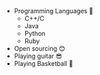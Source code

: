 * Programming Languages :dart:
  * C++/C
  * Java
  * Python
  * Ruby
* Open sourcing :blush:
* Playing guitar :sunglasses:
* Playing Basketball :basketball:
